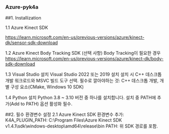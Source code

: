### Azure-pyk4a

##1. Installization

   1.1 Azure Kinect SDK
   
   https://learn.microsoft.com/en-us/previous-versions/azure/kinect-dk/sensor-sdk-download

   1.2 Azure Kinect Body Tracking SDK (선택 사항)
   Body Tracking이 필요한 경우
   https://learn.microsoft.com/en-us/previous-versions/azure/kinect-dk/body-sdk-download

   1.3 Visual Studio 설치
   Visual Studio 2022 또는 2019 설치
   설치 시 C++ 데스크톱 개발 워크로드와 MSVC 빌드 도구 선택.
   필수로 깔아야하는 것: C++ 데스크톱 개발, 개별 구성 요소(CMake, Windows 10 SDK)

   1.4 Python 설치
   Python 3.8 ~ 3.10 버전 중 하나를 설치합니다.
   설치 중 PATH에 추가(Add to PATH) 옵션 활성화 필수.

##2. 필수 환경변수 설정
   2.1 Azure Kinect SDK 환경변수 추가:
   K4A_PLUGIN_PATH: C:\Program Files\Azure Kinect SDK v1.4.1\sdk\windows-desktop\amd64\release\bin
   PATH: 위 SDK 경로를 포함.
   
